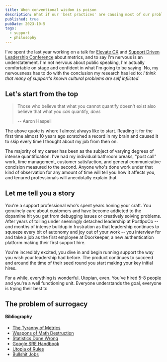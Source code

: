 ```yaml
---
title: When conventional wisdom is poison
description: What if our 'best practices' are causing most of our problems?
published: true
pubDate: 2023-10-5
tags:
  - support
  - philosophy
---
```


I've spent the last year working on a talk for [Elevate CX]() and [Support Driven Leadership Conference]() about metrics, and to say I'm nervous is an understatement. I'm not nervous about public speaking, I'm actually comfortable on stage and confident in what I'm going to be saying. No, my nervousness has to do with the conclusion my research has led to: *I think that many of support's known cultural problems are self inflicted.*

## Let's start from the top

> Those who believe that what you cannot quantify doesn't exist also believe that what you *can* quantify, *does*
>
> -- Aaron Haspell

The above quote is where I almost always like to start. Reading it for the first time almost 10 years ago scratched a record in my brain and caused it to skip every time I thought about my job from then on.

The majority of my career has been as the subject of varying degrees of intense quantification. I've had my individual bathroom breaks, "post call" work, time management, customer satisfaction, and general communicative concision measured to the second. Anyone who's done work under that kind of observation for any amount of time will tell you how it affects you, and tenured professionals will anecdotally explain that

## Let me tell you a story

You're a support professional who's spent years honing your craft. You genuinely care about customers and have become addicted to the dopamine hit you get from debugging issues or creatively solving problems. After years of toiling under seemingly detached leadership at PostIpoCo -- and months of intense buildup in frustration as that leadership continues to squeeze every bit of autonomy and joy out of your work -- you interview for and take a job as the first employee at Doorkeeper, ️a new authentication platform making their first support hire.

You're incredibly excited, you dive in and begin running support the way you wish your leadership had before. The product continues to succeed and around the time of their seed round you start making your key initial hires.

For a while, everything is wonderful. Utopian, even. You've hired 5-8 people and you're a well functioning unit. Everyone understands the goal, everyone is trying their best to

## The problem of surrogacy



#### Bibliography
- [The Tyranny of Metrics](https://amazon.com)
- [Weapons of Math Destruction](https://amazon.com)
- [Statistics Done Wrong](https://amazon.com)
- [Google SRE Handbook](https://google.com)
- [Utopia of Rules](https://amazon.com)
- [Bullshit Jobs](https://amazon.com)
